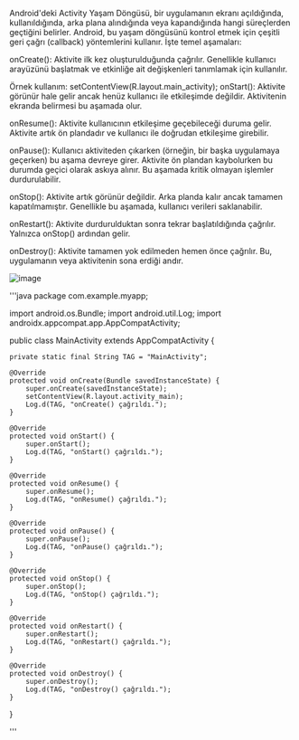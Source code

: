 Android'deki Activity Yaşam Döngüsü, bir uygulamanın ekranı açıldığında, kullanıldığında, arka plana alındığında veya kapandığında hangi süreçlerden geçtiğini belirler. Android, bu yaşam döngüsünü kontrol etmek için çeşitli geri çağrı (callback) yöntemlerini kullanır. İşte temel aşamaları:

onCreate(): Aktivite ilk kez oluşturulduğunda çağrılır. Genellikle kullanıcı arayüzünü başlatmak ve etkinliğe ait değişkenleri tanımlamak için kullanılır.

Örnek kullanım: setContentView(R.layout.main_activity);
onStart(): Aktivite görünür hale gelir ancak henüz kullanıcı ile etkileşimde değildir. Aktivitenin ekranda belirmesi bu aşamada olur.

onResume(): Aktivite kullanıcının etkileşime geçebileceği duruma gelir. Aktivite artık ön plandadır ve kullanıcı ile doğrudan etkileşime girebilir.

onPause(): Kullanıcı aktiviteden çıkarken (örneğin, bir başka uygulamaya geçerken) bu aşama devreye girer. Aktivite ön plandan kaybolurken bu durumda geçici olarak askıya alınır. Bu aşamada kritik olmayan işlemler durdurulabilir.

onStop(): Aktivite artık görünür değildir. Arka planda kalır ancak tamamen kapatılmamıştır. Genellikle bu aşamada, kullanıcı verileri saklanabilir.

onRestart(): Aktivite durdurulduktan sonra tekrar başlatıldığında çağrılır. Yalnızca onStop() ardından gelir.

onDestroy(): Aktivite tamamen yok edilmeden hemen önce çağrılır. Bu, uygulamanın veya aktivitenin sona erdiği andır.


![image](https://learn.microsoft.com/tr-tr/previous-versions/xamarin/android/app-fundamentals/activity-lifecycle/images/image2.png)

'''java
package com.example.myapp;

import android.os.Bundle;
import android.util.Log;
import androidx.appcompat.app.AppCompatActivity;

public class MainActivity extends AppCompatActivity {

    private static final String TAG = "MainActivity";

    @Override
    protected void onCreate(Bundle savedInstanceState) {
        super.onCreate(savedInstanceState);
        setContentView(R.layout.activity_main);
        Log.d(TAG, "onCreate() çağrıldı.");
    }

    @Override
    protected void onStart() {
        super.onStart();
        Log.d(TAG, "onStart() çağrıldı.");
    }

    @Override
    protected void onResume() {
        super.onResume();
        Log.d(TAG, "onResume() çağrıldı.");
    }

    @Override
    protected void onPause() {
        super.onPause();
        Log.d(TAG, "onPause() çağrıldı.");
    }

    @Override
    protected void onStop() {
        super.onStop();
        Log.d(TAG, "onStop() çağrıldı.");
    }

    @Override
    protected void onRestart() {
        super.onRestart();
        Log.d(TAG, "onRestart() çağrıldı.");
    }

    @Override
    protected void onDestroy() {
        super.onDestroy();
        Log.d(TAG, "onDestroy() çağrıldı.");
    }
}

'''


